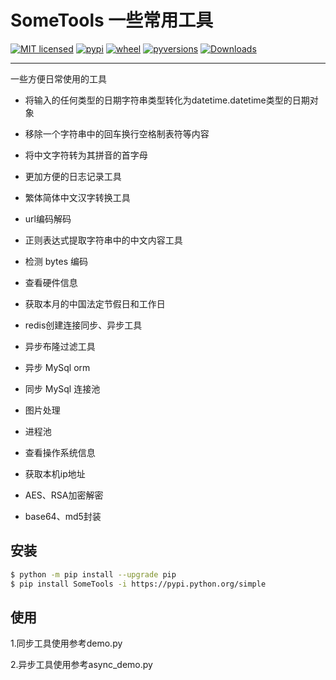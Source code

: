 # SomeTools 一些常用工具

[![MIT licensed](https://img.shields.io/badge/license-MIT-blue.svg?style=plastic)](./LICENSE)
[![pypi](https://img.shields.io/pypi/v/SomeTools.svg?style=plastic)](https://pypi.org/project/SomeTools/)
[![wheel](https://img.shields.io/pypi/wheel/SomeTools.svg?style=plastic)](https://pypi.org/project/SomeTools/)
[![pyversions](https://img.shields.io/pypi/pyversions/SomeTools.svg?style=plastic)](https://pypi.org/project/SomeTools/)
[![Downloads](https://pepy.tech/badge/SomeTools?style=plastic)](https://pepy.tech/badge/SomeTools)

---------------------------------------------

一些方便日常使用的工具

* 将输入的任何类型的日期字符串类型转化为datetime.datetime类型的日期对象
* 移除一个字符串中的回车换行空格制表符等内容
* 将中文字符转为其拼音的首字母
* 更加方便的日志记录工具
* 繁体简体中文汉字转换工具
* url编码解码
* 正则表达式提取字符串中的中文内容工具
* 检测 bytes 编码
* 查看硬件信息
* 获取本月的中国法定节假日和工作日

* redis创建连接同步、异步工具
* 异步布隆过滤工具
* 异步 MySql orm
* 同步 MySql 连接池
* 图片处理
* 进程池
* 查看操作系统信息
* 获取本机ip地址
* AES、RSA加密解密
* base64、md5封装

## 安装

``` bash
$ python -m pip install --upgrade pip
$ pip install SomeTools -i https://pypi.python.org/simple
```


## 使用

1.同步工具使用参考demo.py

2.异步工具使用参考async_demo.py


